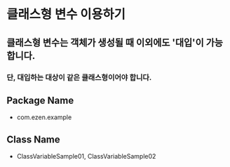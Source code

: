 # 클래스형 변수 이용하기
## 클래스형 변수는 객체가 생성될 때 이외에도 '대입'이 가능합니다.
### 단, 대입하는 대상이 같은 클래스형이어야 합니다.
## Package Name
* com.ezen.example
## Class Name
* ClassVariableSample01, ClassVariableSample02
